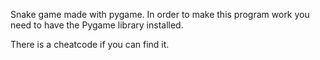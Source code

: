Snake game made with pygame.
In order to make this program work you need to have the Pygame library installed.

There is a cheatcode if you can find it.

